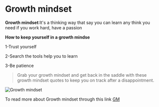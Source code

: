 # Growth mindset

**Growth mindset**:It's a thinking way that say you can learn any think you need if you work hard, have a passion 


 **How to keep yourself in a growth mindse**
 
1-Trust yourself

2-Search the tools help you to learn 

3-Be patience
>Grab your growth mindset and get back in the saddle with these growth mindset quotes to keep you on track after a disappointment.


![Growth mindset](https://miro.medium.com/max/1000/1*Vj3mr3m4aZHN5OHAfrgJ8w.jpeg)


To read more about Growth mindset  through this link [GM](https://www.atlassian.com/blog/inside-atlassian/growth-mindset)
